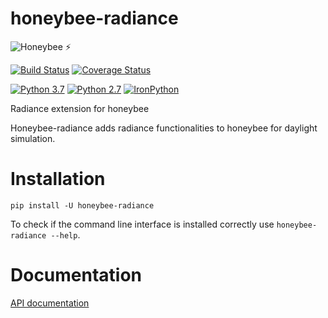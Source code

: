 # honeybee-radiance

![Honeybee](https://www.ladybug.tools/assets/img/honeybee.png) :zap:

[![Build Status](https://github.com/ladybug-tools/honeybee-radiance/workflows/CI/badge.svg)](https://github.com/ladybug-tools/honeybee-radiance/actions)
[![Coverage Status](https://coveralls.io/repos/github/ladybug-tools/honeybee-radiance/badge.svg?branch=master)](https://coveralls.io/github/ladybug-tools/honeybee-radiance)

[![Python
3.7](https://img.shields.io/badge/python-3.7-blue.svg)](https://www.python.org/downloads/release/python-370/)
[![Python
2.7](https://img.shields.io/badge/python-2.7-green.svg)](https://www.python.org/downloads/release/python-270/)
[![IronPython](https://img.shields.io/badge/ironpython-2.7-red.svg)](https://github.com/IronLanguages/ironpython2/releases/tag/ipy-2.7.8/)

Radiance extension for honeybee

Honeybee-radiance adds radiance functionalities to honeybee for daylight simulation.

# Installation

`pip install -U honeybee-radiance`

To check if the command line interface is installed correctly use `honeybee-radiance --help`.

# Documentation

[API documentation](https://www.ladybug.tools/honeybee-radiance/docs/)
